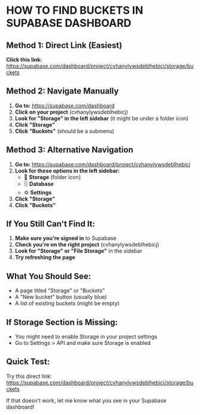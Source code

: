 # HOW TO FIND BUCKETS IN SUPABASE DASHBOARD

## Method 1: Direct Link (Easiest)
**Click this link:** https://supabase.com/dashboard/project/cvhanylywsdeblhebicj/storage/buckets

## Method 2: Navigate Manually
1. **Go to:** https://supabase.com/dashboard
2. **Click on your project** (cvhanylywsdeblhebicj)
3. **Look for "Storage" in the left sidebar** (it might be under a folder icon)
4. **Click "Storage"**
5. **Click "Buckets"** (should be a submenu)

## Method 3: Alternative Navigation
1. **Go to:** https://supabase.com/dashboard/project/cvhanylywsdeblhebicj
2. **Look for these options in the left sidebar:**
   - 📁 **Storage** (folder icon)
   - 🗄️ **Database** 
   - ⚙️ **Settings**
3. **Click "Storage"**
4. **Click "Buckets"**

## If You Still Can't Find It:
1. **Make sure you're signed in** to Supabase
2. **Check you're on the right project** (cvhanylywsdeblhebicj)
3. **Look for "Storage" or "File Storage"** in the sidebar
4. **Try refreshing the page**

## What You Should See:
- A page titled "Storage" or "Buckets"
- A "New bucket" button (usually blue)
- A list of existing buckets (might be empty)

## If Storage Section is Missing:
- You might need to enable Storage in your project settings
- Go to Settings > API and make sure Storage is enabled

## Quick Test:
Try this direct link: https://supabase.com/dashboard/project/cvhanylywsdeblhebicj/storage/buckets

If that doesn't work, let me know what you see in your Supabase dashboard!

